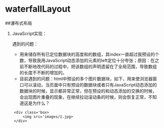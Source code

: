 # waterfallLayout
##瀑布式布局
1. JavaScript实现：

  	遇到的问题：
  
 	* 用来储存所有已定位数据块的高度和的数组，其index一直超过我预设的个数，导致我用JavaScript动态添加的元素的left定位十分夸张；原因：在之前不断地改代码的过程中，把该数组的声明遗留在了全局范围，导致数组的长度不不断的增加的。
 	* 目前遇到的问题：html中预设的多个图片数据块，如下，用来使浏览器窗口可以滚动，当页面中只有预设的数据块或者只有JavaScript动态添加的数据块的时候，显示都非常正常，但在预设的和动态添加的交换的时候，会出现图片重叠的现象，在继续拉动滚动条的时候，则会恢复正常，不知道这是为什么？
 	
```
	<div class='box>
		<img src='images/1.jpg>
	</div>
```
	
